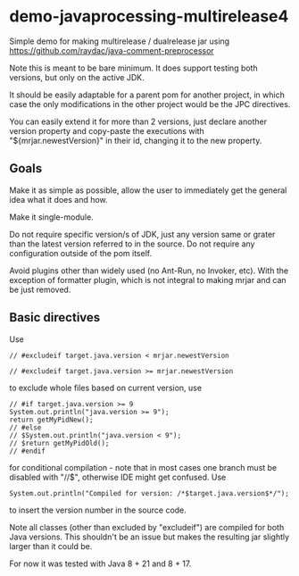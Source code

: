 # demo-javaprocessing-multirelease4

Simple demo for making multirelease / dualrelease jar using
https://github.com/raydac/java-comment-preprocessor

Note this is meant to be bare minimum.
It does support testing both versions, but only on the active JDK.

It should be easily adaptable for a parent pom for another project, in which case
the only modifications in the other project would be the JPC directives.

You can easily extend it for more than 2 versions, just declare another version property
and copy-paste the executions with "${mrjar.newestVersion}" in their id, changing it
to the new property.

## Goals

Make it as simple as possible, allow the user to immediately get the general idea
what it does and how.

Make it single-module.

Do not require specific version/s of JDK, just any version same or grater than
the latest version referred to in the source. Do not require any configuration
outside of the pom itself.

Avoid plugins other than widely used (no Ant-Run, no Invoker, etc). With the
exception of formatter plugin, which is not integral to making mrjar and can be
just removed.

## Basic directives

Use
```
// #excludeif target.java.version < mrjar.newestVersion

// #excludeif target.java.version >= mrjar.newestVersion
```
to exclude whole files based on current version, use
```
// #if target.java.version >= 9
System.out.println("java.version >= 9");
return getMyPidNew();
// #else
// $System.out.println("java.version < 9");
// $return getMyPidOld();
// #endif
```
for conditional compilation - note that in most cases one branch must be disabled with "//$", otherwise
IDE might get confused. Use
```
System.out.println("Compiled for version: /*$target.java.version$*/");
```
to insert the version number in the source code.

Note all classes (other than excluded by "excludeif") are compiled for both Java versions.
This shouldn't be an issue but makes the resulting jar slightly larger than it could be.

For now it was tested with Java 8 + 21 and 8 + 17.
